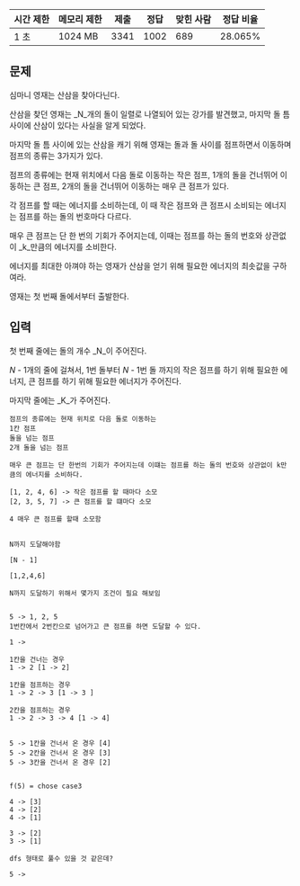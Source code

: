 |시간 제한|메모리 제한|제출|정답|맞힌 사람|정답 비율|
|---|---|---|---|---|---|
|1 초|1024 MB|3341|1002|689|28.065%|

## 문제

심마니 영재는 산삼을 찾아다닌다.

산삼을 찾던 영재는 _N_개의 돌이 일렬로 나열되어 있는 강가를 발견했고, 마지막 돌 틈 사이에 산삼이 있다는 사실을 알게 되었다.

마지막 돌 틈 사이에 있는 산삼을 캐기 위해 영재는 돌과 돌 사이를 점프하면서 이동하며 점프의 종류는 3가지가 있다.

점프의 종류에는 현재 위치에서 다음 돌로 이동하는 작은 점프, 1개의 돌을 건너뛰어 이동하는 큰 점프, 2개의 돌을 건너뛰어 이동하는 매우 큰 점프가 있다.

각 점프를 할 때는 에너지를 소비하는데, 이 때 작은 점프와 큰 점프시 소비되는 에너지는 점프를 하는 돌의 번호마다 다르다.

매우 큰 점프는 단 한 번의 기회가 주어지는데, 이때는 점프를 하는 돌의 번호와 상관없이 _k_만큼의 에너지를 소비한다.

에너지를 최대한 아껴야 하는 영재가 산삼을 얻기 위해 필요한 에너지의 최솟값을 구하여라.

영재는 첫 번째 돌에서부터 출발한다.

## 입력

첫 번째 줄에는 돌의 개수 _N_이 주어진다.

_N_ - 1개의 줄에 걸쳐서, 1번 돌부터 _N_ - 1번 돌 까지의 작은 점프를 하기 위해 필요한 에너지, 큰 점프를 하기 위해 필요한 에너지가 주어진다.

마지막 줄에는 _K_가 주어진다.

```
점프의 종류에는 현재 위치로 다음 돌로 이동하는
1칸 점프
돌을 넘는 점프
2개 돌을 넘는 점프

매우 큰 점프는 단 한번의 기회가 주어지는데 이떄는 점프를 하는 돌의 번호와 상관없이 k만큼의 에너지를 소비하다.

[1, 2, 4, 6] -> 작은 점프를 할 때마다 소모
[2, 3, 5, 7] -> 큰 점프를 할 떄마다 소모

4 매우 큰 점프를 할때 소모함


N까지 도달해야함

[N - 1]

[1,2,4,6]

N까지 도달하기 위해서 몇가지 조건이 필요 해보임


5 -> 1, 2, 5
1번칸에서 2번칸으로 넘어가고 큰 점프를 하면 도달할 수 있다.

1 -> 

1칸을 건너는 경우
1 -> 2 [1 -> 2]

1칸을 점프하는 경우
1 -> 2 -> 3 [1 -> 3 ]

2칸을 점프하는 경우
1 -> 2 -> 3 -> 4 [1 -> 4]


5 -> 1칸을 건너서 온 경우 [4]
5 -> 2칸을 건너서 온 경우 [3]
5 -> 3칸을 건너서 온 경우 [2]


f(5) = chose case3

4 -> [3]
4 -> [2]
4 -> [1]

3 -> [2]
3 -> [1]

dfs 형태로 풀수 있을 것 같은데?

5 -> 
```